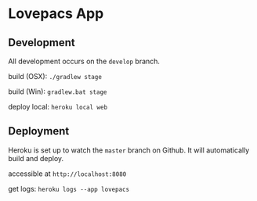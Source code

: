 # Lovepacs App

## Development

All development occurs on the `develop` branch.

build (OSX): `./gradlew stage`

build (Win): `gradlew.bat stage`

deploy local: `heroku local web`

## Deployment

Heroku is set up to watch the `master` branch on Github.  It will automatically build and deploy.

accessible at `http://localhost:8080`

get logs: `heroku logs --app lovepacs`

